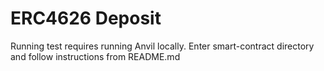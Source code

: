 # ERC4626 Deposit

Running test requires running Anvil locally.
Enter smart-contract directory and follow instructions from README.md
